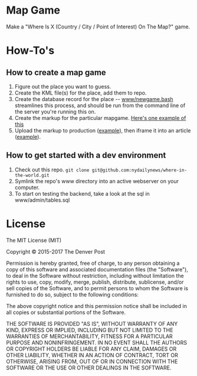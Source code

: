 # Map Game
Make a "Where Is X (Country / City / Point of Interest) On The Map?" game.

# How-To's

## How to create a map game
1. Figure out the place you want to guess.
1. Create the KML file(s) for the place, add them to repo.
1. Create the database record for the place -- [www/newgame.bash](www/newgame.bash) streamlines this process, and should be run from the command line of the server you're running this on.
1. Create the markup for the particular mapgame. [Here's one example of this](www/games/map-find-boundary.html)
1. Upload the markup to production ([example](http://extras.denverpost.com/app/mapgame/games/moscow.html)), then iframe it into an article ([example](http://www.denverpost.com/2017/01/12/map-game-russia-moscow/)).

## How to get started with a dev environment
1. Check out this repo. `git clone git@github.com:nydailynews/where-in-the-world.git`
1. Symlink the repo's www directory into an active webserver on your computer.
1. To start on testing the backend, take a look at the sql in www/admin/tables.sql

# License

The MIT License (MIT)

Copyright © 2015-2017 The Denver Post

Permission is hereby granted, free of charge, to any person obtaining a copy
of this software and associated documentation files (the "Software"), to deal
in the Software without restriction, including without limitation the rights
to use, copy, modify, merge, publish, distribute, sublicense, and/or sell
copies of the Software, and to permit persons to whom the Software is
furnished to do so, subject to the following conditions:

The above copyright notice and this permission notice shall be included in all
copies or substantial portions of the Software.

THE SOFTWARE IS PROVIDED "AS IS", WITHOUT WARRANTY OF ANY KIND, EXPRESS OR
IMPLIED, INCLUDING BUT NOT LIMITED TO THE WARRANTIES OF MERCHANTABILITY,
FITNESS FOR A PARTICULAR PURPOSE AND NONINFRINGEMENT. IN NO EVENT SHALL THE
AUTHORS OR COPYRIGHT HOLDERS BE LIABLE FOR ANY CLAIM, DAMAGES OR OTHER
LIABILITY, WHETHER IN AN ACTION OF CONTRACT, TORT OR OTHERWISE, ARISING FROM,
OUT OF OR IN CONNECTION WITH THE SOFTWARE OR THE USE OR OTHER DEALINGS IN THE
SOFTWARE.
